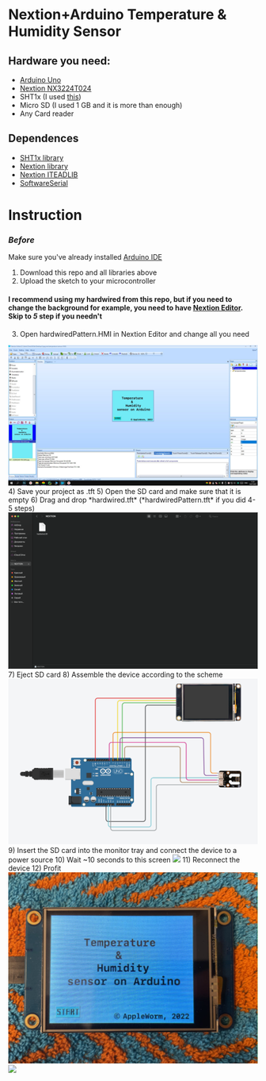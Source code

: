 # Nextion+Arduino Temperature & Humidity Sensor
## Hardware you need:
- [Arduino Uno](https://store.arduino.cc/collections/core-family/products/arduino-uno-rev3)
- [Nextion NX3224T024](https://nextion.tech/datasheets/nx3224t024/)
- SHT1x (I used [this](https://amperka.ru/product/temperature-humidity-sensor-sht1x?ysclid=l5kwwvondw871733156))
- Micro SD (I used 1 GB and it is more than enough)
- Any Card reader

## Dependences
- [SHT1x library](https://github.com/practicalarduino/SHT1x)
- [Nextion library](https://github.com/bborncr/nextion)
- [Nextion ITEADLIB](https://github.com/itead/ITEADLIB_Arduino_Nextion?ysclid=l5kv0fsehm213707112)
- [SoftwareSerial](https://github.com/arduino/ArduinoCore-avr/tree/master/libraries/SoftwareSerial)

# Instruction
### *Before*
Make sure you've already installed [Arduino IDE](https://www.arduino.cc/en/software)
1) Download this repo and all libraries above
2) Upload the sketch to your microcontroller
#### I recommend using my hardwired from this repo, but if you need to change the background for example, you need to have [Nextion Editor](https://nextion.tech/nextion-editor/). Skip to *5* step if you needn't
3) Open hardwiredPattern.HMI in Nextion Editor and change all you need
<img src="/githubAssets/hardwiredEdit.jpg">
4) Save your project as .tft
5) Open the SD card and make sure that it is empty
6) Drag and drop *hardwired.tft* (*hardwiredPattern.tft* if you did 4-5 steps)
<img src="/githubAssets/loadTFT.png">
7) Eject SD card
8) Assemble the device according to the scheme
<img src="/githubAssets/scheme.jpg">
9) Insert the SD card into the monitor tray and connect the device to a power source
10) Wait ~10 seconds to this screen
<img src="/githubAssets/hardwiredLoad.jpg">
11) Reconnect the device
12) Profit
<img src="/githubAssets/profit.jpg">
<img src="/githubAssets/profit1.jpg">


